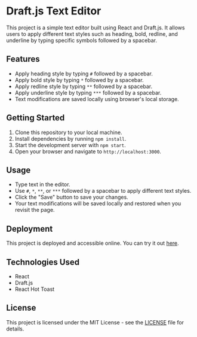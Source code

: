 # Draft.js Text Editor

This project is a simple text editor built using React and Draft.js. It allows users to apply different text styles such as heading, bold, redline, and underline by typing specific symbols followed by a spacebar.

## Features

- Apply heading style by typing `#` followed by a spacebar.
- Apply bold style by typing `*` followed by a spacebar.
- Apply redline style by typing `**` followed by a spacebar.
- Apply underline style by typing `***` followed by a spacebar.
- Text modifications are saved locally using browser's local storage.

## Getting Started

1. Clone this repository to your local machine.
2. Install dependencies by running `npm install`.
3. Start the development server with `npm start`.
4. Open your browser and navigate to `http://localhost:3000`.

## Usage

- Type text in the editor.
- Use `#`, `*`, `**`, or `***` followed by a spacebar to apply different text styles.
- Click the "Save" button to save your changes.
- Your text modifications will be saved locally and restored when you revisit the page.

## Deployment

This project is deployed and accessible online. You can try it out [here](https://rmqqsd-5173.csb.app/).

## Technologies Used

- React
- Draft.js
- React Hot Toast

## License

This project is licensed under the MIT License - see the [LICENSE](LICENSE) file for details.
